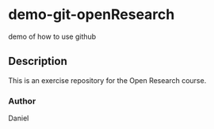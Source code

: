 # demo-git-openResearch
demo of how to use github

## Description
This is an exercise repository for the Open Research course.

### Author
Daniel
